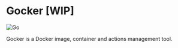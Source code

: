 # Gocker [WIP]

![Go](https://github.com/deeper-x/gocker/workflows/Go/badge.svg)


Gocker is a Docker image, container and actions management tool.

